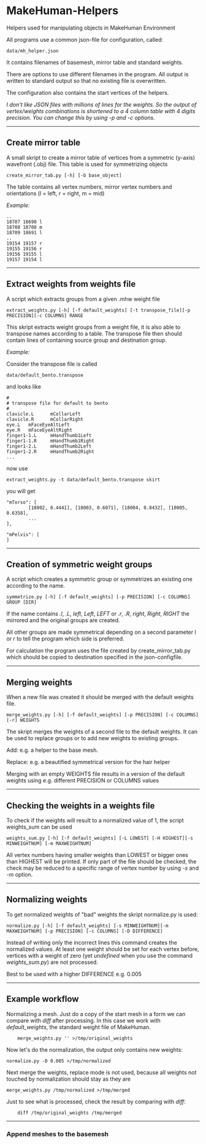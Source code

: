 # MakeHuman-Helpers
Helpers used for manipulating objects in MakeHuman Environment

All programs use a common json-file for configuration, called:

    data/mh_helper.json

It contains filenames of basemesh, mirror table and standard weights.

There are options to use different filenames in the program.
All output is written to standard output so that no existing file is overwritten.

The configuration also contains the start vertices of the helpers.

*I don't like JSON files with millions of lines for the weights. So the output of vertex/weights combinations is shortened to a 4 column table with 4 digits precision. You can change this by using -p and -c options.*

---

## Create mirror table

A small skript to create a mirror table of vertices from a symmetric (y-axis) wavefront (.obj) file. This table is used for symmetrizing objects

    create_mirror_tab.py [-h] [-b base_object]

The table contains all vertex numbers, mirror vertex numbers and orientations (l = left, r = right, m = mid)

*Example:*

```
..
18707 18690 l
18708 18708 m
18709 18691 l
..
19154 19157 r
19155 19156 r
19156 19155 l
19157 19154 l
```

---
## Extract weights from weights file

A script which extracts groups from a given .mhw weight file

    extract_weights.py [-h] [-f default_weights] [-t transpose_file][-p PRECISION][-c COLUMNS] RANGE

This skript extracts weight groups from a weight file, it is also able to transpose names according to a table. The transpose file then should contain lines of containing source group and destination group.

*Example:*

Consider the transpose file is called

    data/default_bento.transpose

and looks like
```
#
# transpose file for default to bento
#
clavicle.L      mCollarLeft
clavicle.R      mCollarRight
eye.L   mFaceEyeAltLeft
eye.R   mFaceEyeAltRight
finger1-1.L     mHandThumb1Left
finger1-1.R     mHandThumb1Right
finger1-2.L     mHandThumb2Left
finger1-2.R     mHandThumb2Right
...
```
now use

    extract_weights.py -t data/default_bento.transpose skirt

you will get

```
"mTorso": [
        [18002, 0.4441], [18003, 0.6071], [18004, 0.8432], [18005, 0.6358],
        ...
],

"mPelvis": [
]
```

---
## Creation of symmetric weight groups

A script which creates a symmetric group or symmetrizes an existing one according to the name.

    symmetrize.py [-h] [-f default_weights] [-p PRECISION] [-c COLUMNS] GROUP [DIR]

If the name contains *.l*, *.L*, *left*, *Left*, *LEFT* or *.r*, *.R*, *right*, *Right*, *RIGHT* the mirrored and the original groups are created.

All other groups are made symmetrical depending on a second parameter l or r to tell the program which side is preferred.

For calculation the program uses the file created by create_mirror_tab.py
which should be copied to destination specified in the json-configfile.

---
## Merging weights

When a new file was created it should be merged with the default weights file.

    merge_weights.py [-h] [-f default_weights] [-p PRECISION] [-c COLUMNS] [-r] WEIGHTS

The skript merges the weights of a second file to the default weights. It can be used to replace groups or to add new weights to existing groups.

Add: e.g. a helper to the base mesh.

Replace: e.g. a beautified symmetrical version for the hair helper

Merging with an empty WEIGHTS file results in a version of the default weights using e.g. different PRECISION or COLUMNS values

---
## Checking the weights in a weights file

To check if the weights will result to a normalized value of 1, the script weights_sum can be used

    weights_sum.py [-h] [-f default_weights] [-L LOWEST] [-H HIGHEST][-s MINWEIGHTNUM] [-m MAXWEIGHTNUM]

All vertex numbers having smaller weights than LOWEST or bigger ones than HIGHEST will be printed. If only part of the file should be checked, the check may be reduced to a specific range of vertex number by using *-s* and *-m* option.

---
## Normalizing weights

To get normalized weights of "bad" weights the skript normalize.py is used:

    normalize.py [-h] [-f default_weights] [-s MINWEIGHTNUM][-m MAXWEIGHTNUM] [-p PRECISION] [-c COLUMNS] [-D DIFFERENCE]

Instead of writing only the incorrect lines this command creates the normalized values. At least one weight should be set for each vertex before, vertices with a weight of zero (yet *undefined* when you use the command *weights_sum.py*) are not processed.

Best to be used with a higher DIFFERENCE e.g. 0.005

---

## Example workflow

Normalizing a mesh. Just do a copy of the start mesh in a form we can compare with *diff* after processing. In this case we work with *default_weights*, the standard weight file of MakeHuman.

        merge_weights.py '' >/tmp/original_weights

Now let's do the normalization, the output only contains new weights:

    normalize.py -D 0.005 >/tmp/normalized

Next merge the weights, replace mode is not used, because all weights not touched by normalization should stay as they are

    merge_weights.py /tmp/normalized >/tmp/merged


Just to see what is processed, check the result by comparing with *diff*:

        diff /tmp/original_weights /tmp/merged

---

### Append meshes to the basemesh
